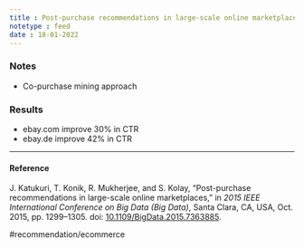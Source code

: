 ```yaml
---
title : Post-purchase recommendations in large-scale online marketplaces
notetype : feed
date : 18-01-2022
---
```



### Notes
- Co-purchase mining approach

### Results

- ebay.com improve 30% in CTR
- ebay.de improve 42% in CTR

---

#### Reference

J. Katukuri, T. Konik, R. Mukherjee, and S. Kolay, “Post-purchase recommendations in large-scale online marketplaces,” in _2015 IEEE International Conference on Big Data (Big Data)_, Santa Clara, CA, USA, Oct. 2015, pp. 1299–1305. doi: [10.1109/BigData.2015.7363885](https://doi.org/10.1109/BigData.2015.7363885).

#recommendation/ecommerce  